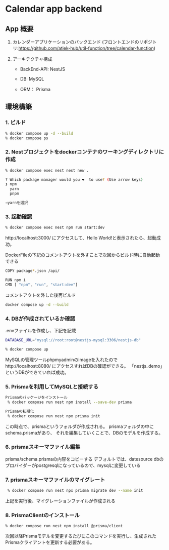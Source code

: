 # Calendar app backend

## App 概要

1. カレンダーアプリケーションのバックエンド (フロントエンドのリポジトリ:https://github.com/atiek-hub/util-function/tree/calendar-function)

2. アーキテクチャ構成

   - BackEnd-API: NestJS

   - DB: MySQL

   - ORM： Prisma

## 環境構築

### 1. ビルド

```bash
% docker compose up -d --build
% docker compose ps
```

### 2. Nestプロジェクトをdockerコンテナのワーキングディレクトリに作成

```bash
% docker compose exec nest nest new .

? Which package manager would you ❤️  to use? (Use arrow keys)
❯ npm
  yarn
  pnpm

→yarnを選択
```

### 3. 起動確認
```bash
% docker compose exec nest npm run start:dev
```
http://localhost:3000/
にアクセスして、Hello World!と表示されたら、起動成功。

DockerFileの下記のコメントアウトを外すことで次回からビルド時に自動起動できる
```bash
COPY package*.json /api/ 

RUN npm i
CMD [ "npm", "run", "start:dev"]
```

コメントアウトを外した後再ビルド
```bash
docker compose up -d --build
```
### 4. DBが作成されているか確認
.envファイルを作成し、下記を記載
```bash
DATABASE_URL="mysql://root:root@nestjs-mysql:3306/nestjs-db"
```
```bash
% docker compose up
```
MySQLの管理ツールphpmyadminのimageを入れたので
http://localhost:8080/
にアクセスすればDBの確認ができる。
「nestjs_demo」というDBができていれば成功。

### 5. Prismaを利用してMySQLと接続する
```bash
Prismaのパッケージをインストール
 % docker compose run nest npm install --save-dev prisma
```

```bash
Prismaの初期化
 % docker compose run nest npx prisma init
```
この時点で、prismaというフォルダが作成される。 prismaフォルダの中にschema.prismaがあり、
それを編集していくことで、DBのモデルを作成する。

### 6. prismaスキーマファイル編集
prisma/schema.prismaの内容をコピーする
デフォルトでは、datesource dbのプロバイダーがpostgresqlになっているので、mysqlに変更している

### 7. prismaスキーマファイルのマイグレート
```bash
 % docker compose run nest npx prisma migrate dev --name init
```
上記を実行後、マイグレーションファイルが作成される

### 8. PrismaClientのインストール
```
% docker compose run nest npm install @prisma/client
```
次回以降Prismaモデルを変更するたびにこのコマンドを実行し、生成されたPrismaクライアントを更新する必要がある。
